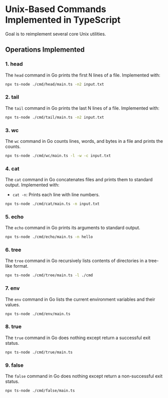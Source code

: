 # Unix-Based Commands Implemented in TypeScript
Goal is to reimplement several core Unix utilities.


## Operations Implemented

### 1. head

The `head` command in Go prints the first N lines of a file. Implemented with:
```bash
npx ts-node ./cmd/head/main.ts -n2 input.txt
```

### 2. tail

The `tail` command in Go prints the last N lines of a file. Implemented with:
```bash
npx ts-node ./cmd/tail/main.ts -n2 input.txt
```

### 3. wc

The `wc` command in Go counts lines, words, and bytes in a file and prints the counts.
```bash
npx ts-node ./cmd/wc/main.ts -l -w -c input.txt
```

### 4. cat

The `cat` command in Go concatenates files and prints them to standard output. Implemented with:
- `cat -n`: Prints each line with line numbers.
```bash
npx ts-node ./cmd/cat/main.ts -n input.txt
```

### 5. echo

The `echo` command in Go prints its arguments to standard output.
```bash
npx ts-node ./cmd/echo/main.ts -n hello
```

### 6. tree

The `tree` command in Go recursively lists contents of directories in a tree-like format.
```bash
npx ts-node ./cmd/tree/main.ts -l ./cmd
```

### 7. env

The `env` command in Go lists the current environment variables and their values.
```bash
npx ts-node ./cmd/env/main.ts
```

### 8. true

The `true` command in Go does nothing except return a successful exit status.
```bash
npx ts-node ./cmd/true/main.ts
```

### 9. false

The `false` command in Go does nothing except return a non-successful exit status.
```bash
npx ts-node ./cmd/false/main.ts
```
